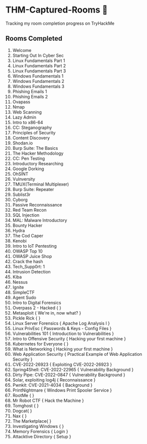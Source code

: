 # THM-Captured-Rooms 🚩
Tracking my room completion progress on TryHackMe 


## Rooms Completed 

1. Welcome
2. Starting Out In Cyber Sec
3. Linux Fundamentals Part 1 
4. Linux Fundamentals Part 2
5. Linux Fundamentals Part 3
6. Windows Fundamentals 1
7. Windows Fundamentals 2
8. Windows Fundamentals 3
9. Phishing Emails 1
10. Phishing Emails 2
11. Ovapass
12. Nmap
13. Web Scanning
14. Lazy Admin
15. Intro to x86-64
16. CC: Steganography
17. Principles of Security
18. Content Discovery
19. Shodan.io
20. Burp Suite: The Basics
21. The Hacker Methodology
22. CC: Pen Testing
23. Introductory Researching
24. Google Dorking
25. OhSINT
26. Vulnversity
27. TMUX(Terminal Multiplexer)
28. Burp Suite: Repeater
29. Sublist3r
30. Cyborg
31. Passive Reconnaissance
32. Red Team Recon
33. SQL Injection
34. MAL: Malware Introductory
35. Bounty Hacker
36. Hydra
37. The Cod Caper
38. Kenobi
39. Intro to IoT Pentesting
40. OWASP Top 10
41. OWASP Juice Shop
42. Crack the hash
43. Tech_Supp0rt: 1
44. Intrusion Detection
45. Kiba
46. Nessus
47. Ignite 
48. SimpleCTF
49. Agent Sudo
50. Intro to Digital Forensics
51. Overpass 2 - Hacked {  }
52. Metasploit { We're in, now what? }
53. Pickle Rick { }
54. Linux Server Forensics { Apache Log Analysis I }
55. Linux PrivEsc { Passwords & Keys - Config Files }
56. Vulnerabilities 101 { Introduction to Vulnerabilities }
57. Intro to Offensive Security { Hacking your first machine }
58. Kubernetes for Everyone { }
59. What is Networking { Hacking your first machine }
60. Web Application Security { Practical Example of Web Application Security }
61. CVE-2022-26923 { Exploiting CVE-2022-26923 }
62. Spring4Shell: CVE-2022-22965 { Vulnerability Background }
63. Dirty Pipe: CVE-2022-0847 { Vulnerability Background }
64. Solar, exploiting log4j { Reconnaissance }
65. Pwnkit: CVE-2021-4034 { Background }
66. PrintNightmare { Windows Print Spooler Service }
67. RootMe {  }
68. Mr Robot CTF { Hack the Machine }
69. Tomghost {  }
70. Dogcat{  }
71. Nax {  }
72. The Marketplace{  }
73. Investigating Windows {  }
74. Memory Forensics { Login }
75. Attacktive Directory { Setup }
 


